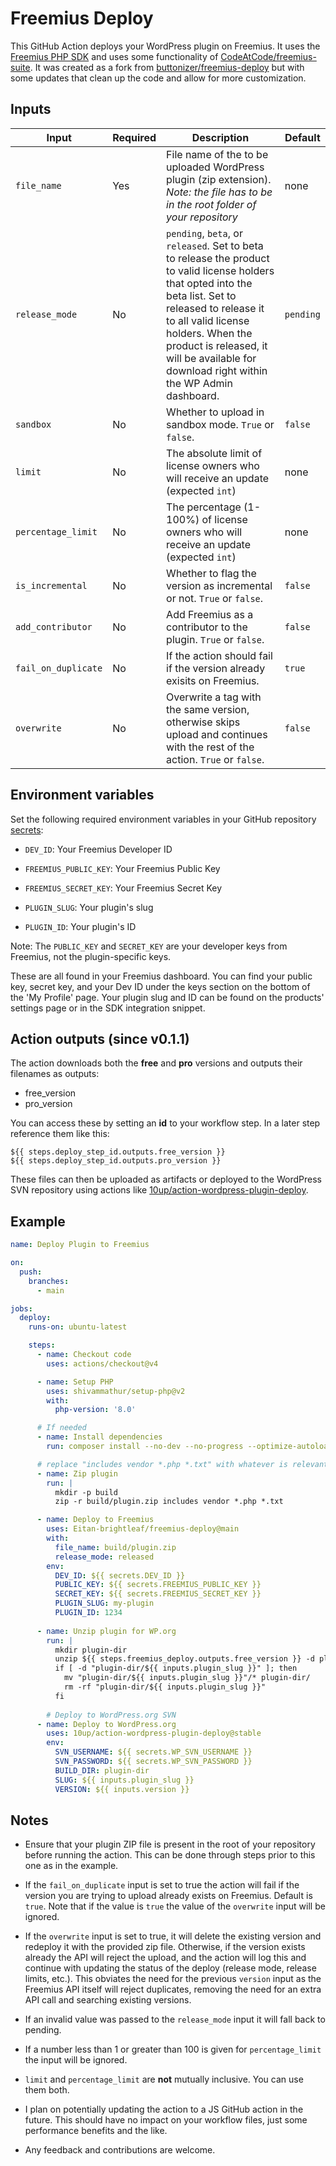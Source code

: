 # Freemius Deploy

This GitHub Action deploys your WordPress plugin on Freemius. It uses the [Freemius PHP SDK](https://github.com/Freemius/freemius-php-sdk.git) and uses some functionality of [CodeAtCode/freemius-suite](https://github.com/CodeAtCode/freemius-suite).
It was created as a fork from [buttonizer/freemius-deploy](https://github.com/buttonizer/freemius-deploy) but with some 
updates that clean up the code and allow for more customization.

## Inputs

| Input               | Required | Description                                                                                                                                                                                                                                                                                   | Default   |
|---------------------|----------|-----------------------------------------------------------------------------------------------------------------------------------------------------------------------------------------------------------------------------------------------------------------------------------------------|-----------|
| `file_name`         | Yes      | File name of the to be uploaded WordPress plugin (zip extension).  _Note: the file has to be in the root folder of your repository_                                                                                                                                                           | none      |
| `release_mode`      | No       | `pending`, `beta`, or `released`. Set to beta to release the product to valid license holders that opted into the beta list. Set to released to release it to all valid license holders. When the product is released, it will be available for download right within the WP Admin dashboard. | `pending` |
| `sandbox`           | No       | Whether to upload in sandbox mode. `True` or `false`.                                                                                                                                                                                                                                         | `false`   |
| `limit`             | No       | The absolute limit of license owners who will receive an update (expected `int`)                                                                                                                                                                                                              | none      |
| `percentage_limit`  | No       | The percentage (1-100%) of license owners who will receive an update (expected `int`)                                                                                                                                                                                                         | none      |
| `is_incremental`    | No       | Whether to flag the version as incremental or not. `True` or `false`.                                                                                                                                                                                                                         | `false`   |
| `add_contributor`   | No       | Add Freemius as a contributor to the plugin. `True` or `false`.                                                                                                                                                                                                                               | `false`   |
| `fail_on_duplicate` | No       | If the action should fail if the version already exisits on Freemius.                                                                                                                                                                                                                         | `true`    |
| `overwrite`         | No       | Overwrite a tag with the same version, otherwise skips upload and continues with the rest of the action. `True` or `false`.                                                                                                                                                                   | `false`   |

## Environment variables

Set the following required environment variables in your GitHub repository [secrets](https://help.github.com/en/actions/configuring-and-managing-workflows/creating-and-storing-encrypted-secrets):

- `DEV_ID`: Your Freemius Developer ID

- `FREEMIUS_PUBLIC_KEY`: Your Freemius Public Key

- `FREEMIUS_SECRET_KEY`: Your Freemius Secret Key

- `PLUGIN_SLUG`: Your plugin's slug

- `PLUGIN_ID`: Your plugin's ID

Note: The `PUBLIC_KEY` and `SECRET_KEY` are your developer keys from Freemius, not the plugin-specific keys.

These are all found in your Freemius dashboard. You can find your public key, secret key, and your Dev ID under 
the keys section on the bottom of the 'My Profile' page. Your plugin slug and ID can be found on the products' settings 
page or in the SDK integration snippet.

## Action outputs (since v0.1.1)

The action downloads both the **free** and **pro** versions and outputs their filenames as outputs:

- free_version
- pro_version

You can access these by setting an **id** to your workflow step. In a later step reference them like this: 

```
${{ steps.deploy_step_id.outputs.free_version }}
${{ steps.deploy_step_id.outputs.pro_version }}
```

These files can then be uploaded as artifacts or deployed to the WordPress SVN repository using actions like
[10up/action-wordpress-plugin-deploy](https://github.com/10up/action-wordpress-plugin-deploy).

## Example

```yml
name: Deploy Plugin to Freemius

on:
  push:
    branches:
      - main

jobs:
  deploy:
    runs-on: ubuntu-latest

    steps:
      - name: Checkout code
        uses: actions/checkout@v4

      - name: Setup PHP
        uses: shivammathur/setup-php@v2
        with:
          php-version: '8.0'

      # If needed
      - name: Install dependencies
        run: composer install --no-dev --no-progress --optimize-autoloader

      # replace "includes vendor *.php *.txt" with whatever is relevant for you
      - name: Zip plugin
        run: |
          mkdir -p build
          zip -r build/plugin.zip includes vendor *.php *.txt

      - name: Deploy to Freemius
        uses: Eitan-brightleaf/freemius-deploy@main
        with:
          file_name: build/plugin.zip
          release_mode: released
        env:
          DEV_ID: ${{ secrets.DEV_ID }}
          PUBLIC_KEY: ${{ secrets.FREEMIUS_PUBLIC_KEY }}
          SECRET_KEY: ${{ secrets.FREEMIUS_SECRET_KEY }}
          PLUGIN_SLUG: my-plugin
          PLUGIN_ID: 1234
          
      - name: Unzip plugin for WP.org
        run: |
          mkdir plugin-dir
          unzip ${{ steps.freemius_deploy.outputs.free_version }} -d plugin-dir
          if [ -d "plugin-dir/${{ inputs.plugin_slug }}" ]; then
            mv "plugin-dir/${{ inputs.plugin_slug }}"/* plugin-dir/
            rm -rf "plugin-dir/${{ inputs.plugin_slug }}"
          fi
          
        # Deploy to WordPress.org SVN
      - name: Deploy to WordPress.org
        uses: 10up/action-wordpress-plugin-deploy@stable
        env:
          SVN_USERNAME: ${{ secrets.WP_SVN_USERNAME }}
          SVN_PASSWORD: ${{ secrets.WP_SVN_PASSWORD }}
          BUILD_DIR: plugin-dir
          SLUG: ${{ inputs.plugin_slug }}
          VERSION: ${{ inputs.version }}

```

## Notes

- Ensure that your plugin ZIP file is present in the root of your repository before running the action. This can be 
done through steps prior to this one as in the example.

- If the `fail_on_duplicate` input is set to true the action will fail if the version you are trying to upload already
exists on Freemius. Default is `true`. Note that if the value is `true` the value of the `overwrite` input will be ignored.

- If the `overwrite` input is set to true, it will delete the existing version and redeploy it with the provided zip file.
Otherwise, if the version exists already the API will reject the upload, and the action will log this and continue with
updating the status of the deploy (release mode, release limits, etc.). This obviates the need for the previous `version` input
as the Freemius API itself will reject duplicates, removing the need for an extra API call and searching existing versions.

- If an invalid value was passed to the `release_mode` input it will fall back to pending.
- If a number less than 1 or greater than 100 is given for `percentage_limit` the input will be ignored.
- `limit` and `percentage_limit` are **not** mutually inclusive. You can use them both.
- I plan on potentially updating the action to a JS GitHub action in the future. This should have no impact on your workflow files,
just some performance benefits and the like.
- Any feedback and contributions are welcome.
